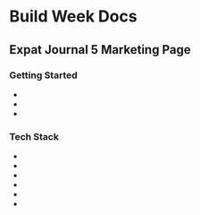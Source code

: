 
# Build Week Docs
## Expat Journal 5 Marketing Page



### Getting Started

 - 
 - 
 - 

### Tech Stack

 - 
 - 
 - 
 - 
 - 
 - 



